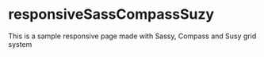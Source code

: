 # responsiveSassCompassSuzy
This is a sample responsive page made with Sassy, Compass and Susy grid system

